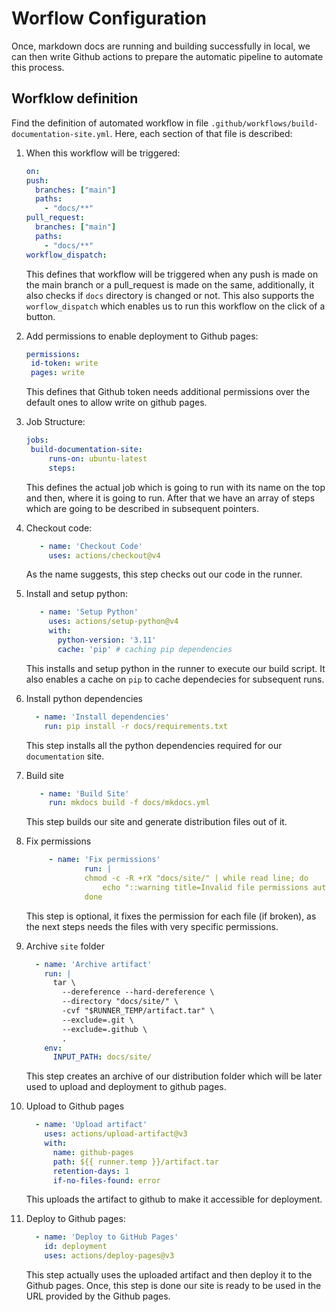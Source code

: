 # Worflow Configuration

Once, markdown docs are running and building successfully in local, we can then write Github actions to prepare the automatic pipeline to automate this process.

## Worfklow definition

Find the definition of automated workflow in file `.github/workflows/build-documentation-site.yml`. Here, each section of that file is described:

1. When this workflow will be triggered:

   ```yml
   on:
   push:
     branches: ["main"]
     paths:
       - "docs/**"
   pull_request:
     branches: ["main"]
     paths:
       - "docs/**"
   workflow_dispatch:
   ```

   This defines that workflow will be triggered when any push is made on the main branch or a pull_request is made on the same, additionally, it also checks if `docs` directory is changed or not. This also supports the `worflow_dispatch` which enables us to run this workflow on the click of a button.

2. Add permissions to enable deployment to Github pages:
   ```yml
   permissions:
    id-token: write
    pages: write
   ```
   This defines that Github token needs additional permissions over the default ones to allow write on github pages.

3. Job Structure:
   ```yml
   jobs:
    build-documentation-site:
        runs-on: ubuntu-latest
        steps:
   ```
   This defines the actual job which is going to run with its name on the top and then, where it is going to run. After that we have an array of steps which are going to be described in subsequent pointers.

4. Checkout code:
   ```yml
      - name: 'Checkout Code'
        uses: actions/checkout@v4
   ```
   As the name suggests, this step checks out our code in the runner.

5. Install and setup python:
   ```yml   
      - name: 'Setup Python'
        uses: actions/setup-python@v4
        with:
          python-version: '3.11'
          cache: 'pip' # caching pip dependencies
    ```
    This installs and setup python in the runner to execute our build script. It also enables a cache on `pip` to cache dependecies for subsequent runs.

6. Install python dependencies
    ```yml
      - name: 'Install dependencies'
        run: pip install -r docs/requirements.txt
    ```
    This step installs all the python dependencies required for our `documentation` site.

7. Build site
   ```yml   
      - name: 'Build Site'
        run: mkdocs build -f docs/mkdocs.yml
   ```
   This step builds our site and generate distribution files out of it.

8. Fix permissions
   ```yml
        - name: 'Fix permissions'
                run: |
                chmod -c -R +rX "docs/site/" | while read line; do
                    echo "::warning title=Invalid file permissions automatically fixed::$line"
                done
   ```
   This step is optional, it fixes the permission for each file (if broken), as the next steps needs the files with very specific permissions.

9. Archive `site` folder
    ```yml
      - name: 'Archive artifact'
        run: |
          tar \
            --dereference --hard-dereference \
            --directory "docs/site/" \
            -cvf "$RUNNER_TEMP/artifact.tar" \
            --exclude=.git \
            --exclude=.github \
            .
        env:
          INPUT_PATH: docs/site/
    ```
    This step creates an archive of our distribution folder which will be later used to upload and deployment to github pages.

10. Upload to Github pages
    ```yml
      - name: 'Upload artifact'
        uses: actions/upload-artifact@v3
        with:
          name: github-pages
          path: ${{ runner.temp }}/artifact.tar
          retention-days: 1
          if-no-files-found: error
    ```
    This uploads the artifact to github to make it accessible for deployment.

11. Deploy to Github pages:
    ```yml
      - name: 'Deploy to GitHub Pages'
        id: deployment
        uses: actions/deploy-pages@v3
    ```
    This step actually uses the uploaded artifact and then deploy it to the Github pages. Once, this step is done our site is ready to be used in the URL provided by the Github pages.